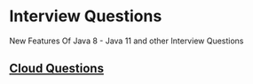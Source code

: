 # Interview Questions
New Features Of Java 8 - Java 11 and other Interview Questions


## [Cloud Questions](https://github.com/codeWriter9/java8-11/blob/master/CloudQuestions.md)
